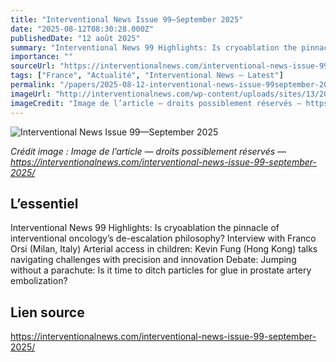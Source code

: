 ```yaml
---
title: "Interventional News Issue 99—September 2025"
date: "2025-08-12T08:30:28.000Z"
publishedDate: "12 août 2025"
summary: "Interventional News 99 Highlights: Is cryoablation the pinnacle of interventional oncology’s de-escalation philosophy? Interview with Franco Orsi (Milan, Italy) Arterial access in children: Kevin Fung (Hong Kong) talks navigating challenges with precision and innovation Debate: Jumping without a parachute: Is it time to ditch particles for glue in prostate artery embolization?"
importance: ""
sourceUrl: "https://interventionalnews.com/interventional-news-issue-99-september-2025/"
tags: ["France", "Actualité", "Interventional News — Latest"]
permalink: "/papers/2025-08-12-interventional-news-issue-99september-2025"
imageUrl: "http://interventionalnews.com/wp-content/uploads/sites/13/2025/08/Screenshot-2025-08-06-111442.png"
imageCredit: "Image de l’article — droits possiblement réservés — https://interventionalnews.com/interventional-news-issue-99-september-2025/"
---
```


![Interventional News Issue 99—September 2025](http://interventionalnews.com/wp-content/uploads/sites/13/2025/08/Screenshot-2025-08-06-111442.png)

*Crédit image : Image de l’article — droits possiblement réservés — https://interventionalnews.com/interventional-news-issue-99-september-2025/*

## L’essentiel

Interventional News 99 Highlights: Is cryoablation the pinnacle of interventional oncology’s de-escalation philosophy? Interview with Franco Orsi (Milan, Italy) Arterial access in children: Kevin Fung (Hong Kong) talks navigating challenges with precision and innovation Debate: Jumping without a parachute: Is it time to ditch particles for glue in prostate artery embolization?

## Lien source

https://interventionalnews.com/interventional-news-issue-99-september-2025/
